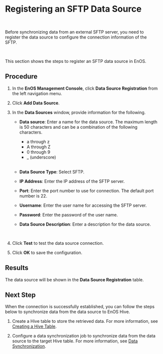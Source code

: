 # Registering an SFTP Data Source

<br />

Before synchronizing data from an external SFTP server, you need to register the data source to configure the connection information of the SFTP.

<br />

This section shows the steps to register an SFTP data source in EnOS.

## Procedure

1. In the **EnOS Management Console**, click **Data Source Registration** from the left navigation menu.

2. Click **Add Data Source**.

3. In the **Data Sources** window, provide information for the following.

   - **Data source**: Enter a name for the data source. The maximum length is 50 characters and can be a combination of the following characters.
     - a through z
     - A through Z
     - 0 through 9
     - _ (underscore) 

     <br />

   - **Data Source Type**: Select SFTP.
   - **IP Address**: Enter the IP address of the SFTP server.
   - **Port**: Enter the port number to use for connection. The default port number is 22.
   - **Username**: Enter the user name for accessing the SFTP server.
   - **Password**: Enter the password of the user name.
   - **Data Source Description**: Enter a description for the data source.

   <br />

4. Click **Test** to test the data source connection.

5. Click **OK** to save the configuration.

## Results

The data source will be shown in the **Data Source Registration** table.

## Next Step

When the connection is successfully established, you can follow the steps below to synchronize data from the data source to EnOS Hive.

1. Create a Hive table to store the retrieved data. For more information, see [Creating a Hive Table](/docs/data-asset/en/dev/howto/data_ide/data_explorer/creating_hivetable.html).

2. Configure a data synchronization job to synchronize data from the data source to the target Hive table. For more information, see [Data Synchronization](../data_integration/index).
